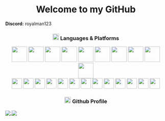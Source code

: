 <h1 align="center">
  Welcome to my GitHub
</h1>
<!-- <b>Name:</b> Kawamoto Makoto </br> -->
<b>Discord:</b> royalman123 </br>
<!-- <b>Email:</b> gdev48147@gmail.com </br>
<b>Phone:</b> +81 08038429644 </br> -->
<h3 align="center"><img src="https://github.com/raya0106/raya0106/blob/main/public/img/code.gif" height="20" /> Languages & Platforms</h3>
<div align="center">
  <div class="icons1">
    <img src="https://github.com/raya0106/raya0106/blob/main/public/icons/mysql.png" style="width: 48px">
    <img src="https://github.com/raya0106/raya0106/blob/main/public/icons/mongodb.png" style="width: 48px">
    <img src="https://github.com/raya0106/raya0106/blob/main/public/icons/c++.png" style="width: 48px">
    <img src="https://github.com/raya0106/raya0106/blob/main/public/icons/csharp.png" style="width: 48px">
    <img src="https://github.com/raya0106/raya0106/blob/main/public/icons/html.png" style="width: 48px">
    <img src="https://github.com/raya0106/raya0106/blob/main/public/icons/css.png" style="width: 48px">
    <img src="https://github.com/raya0106/raya0106/blob/main/public/icons/php.png" style="width: 48px">
    <img src="https://github.com/raya0106/raya0106/blob/main/public/icons/nodejs.png" style="width: 48px">
    <img src="https://github.com/raya0106/raya0106/blob/main/public/icons/python.png" style="width: 48px">
    <img src="https://github.com/raya0106/raya0106/blob/main/public/icons/blockchain.png" style="width: 48px">
  </div>
  <div class="icons2">
    <img src="https://github.com/raya0106/raya0106/blob/main/public/icons/bootstrap.png" style="width: 32px">
    <img src="https://github.com/raya0106/raya0106/blob/main/public/icons/sass.png" style="width: 32px">
    <img src="https://github.com/raya0106/raya0106/blob/main/public/icons/tailwindcss.png" style="width: 32px">
    <img src="https://github.com/raya0106/raya0106/blob/main/public/icons/laravel.png" style="width: 32px">
    <img src="https://github.com/raya0106/raya0106/blob/main/public/icons/wordpress.png" style="width: 32px">
    <img src="https://github.com/raya0106/raya0106/blob/main/public/icons/angularjs.png" style="width: 32px">
    <img src="https://github.com/raya0106/raya0106/blob/main/public/icons/reactjs.png" style="width: 32px">
    <img src="https://github.com/raya0106/raya0106/blob/main/public/icons/vuejs.png" style="width: 32px">
    <img src="https://github.com/raya0106/raya0106/blob/main/public/icons/django.png" style="width: 32px">
    <img src="https://github.com/raya0106/raya0106/blob/main/public/icons/bitcoin.png" style="width: 32px">
    <img src="https://github.com/raya0106/raya0106/blob/main/public/icons/rust.png" style="width: 32px">
    <img src="https://github.com/raya0106/raya0106/blob/main/public/icons/solidity.png" style="width: 32px">
    <img src="https://github.com/raya0106/raya0106/blob/main/public/icons/solana.png" style="width: 32px">
  </div>
</div>

<h3 align="center"><img src="https://github.com/raya0106/raya0106/blob/main/public/img/code.gif" height="20" /> Github Profile</h3>

<a href="https://github.com/raya0106">
  <img align="center" src="https://github-readme-stats.vercel.app/api?username=raya0106&border_color=d0d7de" />
</a>
<a href="https://github.com/raya0106">
  <img align="center" src="https://github-readme-stats.vercel.app/api/top-langs/?username=raya0106&layout=compact&border_color=d0d7de" />
</a>
